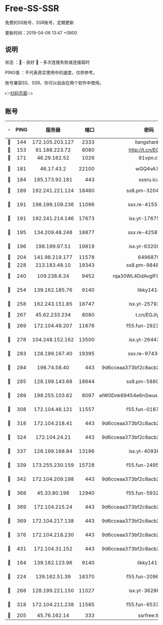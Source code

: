 # Free-SS-SSR

免费的SS账号、SSR账号，定期更新

更新时间：2019-04-06 13:47 +0800

## 说明

状态     ：🙂 - 良好 🙁 - 多次连接失败或连接超时

PING值   ：不代表真实使用中的速度，仅供参考。

账号兼容SS、SSR，你可以自由在两个软件中使用。

👉[扫码页面](https://liesauer.github.io/Free-SS-SSR/)👈

## 账号

|-|PING|服务器|端口|密码|加密方式|区域|
|:----:|:----:|:-----:|-----:|:----:|:----:|:----:|
|🙂|144|172.105.203.127|2333|liangshanbo|chacha20|JP|
|🙂|153|91.188.223.72|8080|http://t.cn/EGJIyrl|rc4-md5|RU|
|🙂|171|46.29.162.52|1026|91vpn.cf|rc4-md5|RU|
|🙂|181|46.17.43.2|22100|wGQ4vA7D|aes-256-gcm|RU|
|🙂|184|185.173.92.181|443|sssru.icu|rc4-md5|RU|
|🙂|189|192.241.221.124|18480|ss8.pm-32044618|aes-256-cfb|US|
|🙂|191|198.199.109.236|11096|ssx.re-41557165|aes-256-cfb|US|
|🙂|191|192.241.214.146|17673|isx.yt-17675026|aes-256-cfb|US|
|🙂|195|134.209.48.248|18877|ssx.re-42587403|aes-256-cfb|US|
|🙂|196|198.199.97.51|19819|isx.yt-63200254|aes-256-cfb|US|
|🙂|204|141.98.219.177|11578|6496879|chacha20|US|
|🙂|228|213.183.48.10|19343|ss8.pm-98489424|rc4-md5|RU|
|🙂|240|109.238.6.24|9452|rqa30WL4DdAvgIFG6Fs3znzTa|aes-256-cfb|FR|
|🙂|254|139.162.185.76|9140|likky1415|aes-256-cfb|DE|
|🙂|258|162.243.151.85|18747|isx.yt-25793910|aes-256-cfb|US|
|🙂|267|45.62.233.234|8080|t.cn/EGJIyrl|rc4-md5|CA|
|🙂|269|172.104.49.207|11676|f55.fun-29234040|aes-256-cfb|SG|
|🙂|278|104.248.152.162|13500|isx.yt-26443647|aes-256-cfb|SG|
|🙂|283|128.199.167.40|19395|ssx.re-97436053|aes-256-cfb|SG|
|🙂|284|198.74.58.40|443|9d6cceaa373bf2c8acb22e60b6a58be6|aes-256-cfb|US|
|🙂|285|128.199.143.68|18644|ss8.pm-58805448|aes-256-cfb|SG|
|🙂|289|198.255.103.62|8097|eIW0Dnk69454e6nSwuspv9DmS201tQ0D|aes-256-cfb|US|
|🙂|308|172.104.46.121|11557|f55.fun-01871509|aes-256-cfb|SG|
|🙂|318|172.104.218.41|443|9d6cceaa373bf2c8acb22e60b6a58be6|aes-256-cfb|US|
|🙂|324|172.104.24.21|443|9d6cceaa373bf2c8acb22e60b6a58be6|aes-256-cfb|US|
|🙂|337|128.199.168.84|13196|isx.yt-40938959|aes-256-cfb|SG|
|🙂|339|173.255.230.159|15728|f55.fun-24959941|aes-256-cfb|US|
|🙂|342|172.104.209.198|443|9d6cceaa373bf2c8acb22e60b6a58be6|aes-256-cfb|US|
|🙂|368|45.33.80.198|12940|f55.fun-59324256|aes-256-cfb|US|
|🙂|369|172.104.215.24|443|9d6cceaa373bf2c8acb22e60b6a58be6|aes-256-cfb|US|
|🙂|369|172.104.217.138|443|9d6cceaa373bf2c8acb22e60b6a58be6|aes-256-cfb|US|
|🙂|376|172.104.218.230|443|9d6cceaa373bf2c8acb22e60b6a58be6|aes-256-cfb|US|
|🙂|431|172.104.31.152|443|9d6cceaa373bf2c8acb22e60b6a58be6|aes-256-cfb|US|
|🙂|164|139.162.123.96|9140|likky1415|aes-256-cfb|JP|
|🙂|224|139.162.51.39|18370|f55.fun-20968647|aes-256-cfb|SG|
|🙂|268|128.199.221.150|11027|isx.yt-36286257|aes-256-cfb|SG|
|🙂|318|172.104.211.238|11585|f55.fun-65338054|aes-256-cfb|US|
|🙁|205|45.76.162.14|333|ssrfree.tk|rc4|SG|

